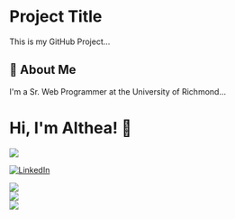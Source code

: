 # Project Title

This is my GitHub Project...


## 🚀 About Me
I'm a Sr. Web Programmer at the University of Richmond...

  
# Hi, I'm Althea! 👋
<img src="https://github.com/roxiomontes/roxiomontes/blob/main/test1.gif"/>

<a href="https://www.linkedin.com/in/althea-mcmillian-2565a9a/"><img alt="LinkedIn" src="https://img.shields.io/badge/linkedin%20-%230077B5.svg?&style=for-the-badge&logo=linkedin&logoColor=white"/></a>

<a href="https://github.com/althea1900">
  <img align="center" src="https://github-readme-streak-stats.herokuapp.com/?user=althea1900&theme=material-palenight" />
</a><br>
<a href="https://github.com/althea1900">
  <img align="center" src="https://github-readme-stats.vercel.app/api?username=althea1900&show_icons=true&theme=material-palenight" />
</a><br>
<a href="https://github.com/althea1900">
  <img align="center" src="https://github-readme-stats.vercel.app/api/top-langs/?username=althea1900&layout=compact&theme=material-palenight" />
</a><br>
